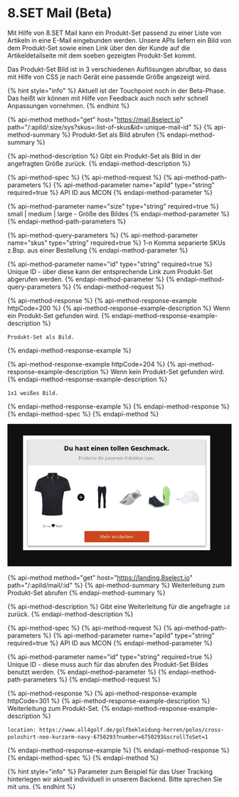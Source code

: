 # 8.SET Mail \(Beta\)

Mit Hilfe von 8.SET Mail kann ein Produkt-Set passend zu einer Liste von Artikeln in eine E-Mail eingebunden werden. Unsere APIs liefern ein Bild von dem Produkt-Set sowie einen Link über den der Kunde auf die Artikeldetailseite mit dem soeben gezeigten Produkt-Set kommt.

Das Produkt-Set Bild ist in 3 verschiedenen Auflösungen abrufbar, so dass mit Hilfe von CSS je nach Gerät eine passende Größe angezeigt wird.

{% hint style="info" %}
Aktuell ist der Touchpoint noch in der Beta-Phase. Das heißt wir können mit Hilfe von Feedback auch noch sehr schnell Anpassungen vornehmen.
{% endhint %}

{% api-method method="get" host="https://mail.8select.io" path="/:apiId/:size/sys?skus=:list-of-skus&id=:unique-mail-id" %}
{% api-method-summary %}
Produkt-Set als Bild abrufen
{% endapi-method-summary %}

{% api-method-description %}
Gibt ein Produkt-Set als Bild in der angefragten Größe zurück.
{% endapi-method-description %}

{% api-method-spec %}
{% api-method-request %}
{% api-method-path-parameters %}
{% api-method-parameter name="apiId" type="string" required=true %}
API ID aus MCON
{% endapi-method-parameter %}

{% api-method-parameter name="size" type="string" required=true %}
small \| medium \| large - Größe des Bildes
{% endapi-method-parameter %}
{% endapi-method-path-parameters %}

{% api-method-query-parameters %}
{% api-method-parameter name="skus" type="string" required=true %}
1-n Komma separierte SKUs  
z.Bsp. aus einer Bestellung
{% endapi-method-parameter %}

{% api-method-parameter name="id" type="string" required=true %}
Unique ID - über diese kann der entsprechende Link zum Produkt-Set abgerufen werden.
{% endapi-method-parameter %}
{% endapi-method-query-parameters %}
{% endapi-method-request %}

{% api-method-response %}
{% api-method-response-example httpCode=200 %}
{% api-method-response-example-description %}
Wenn ein Produkt-Set gefunden wird.
{% endapi-method-response-example-description %}

```
Produkt-Set als Bild.
```
{% endapi-method-response-example %}

{% api-method-response-example httpCode=204 %}
{% api-method-response-example-description %}
Wenn kein Produkt-Set gefunden wird.
{% endapi-method-response-example-description %}

```
1x1 weißes Bild.
```
{% endapi-method-response-example %}
{% endapi-method-response %}
{% endapi-method-spec %}
{% endapi-method %}

![Beispiel Antwort](../../.gitbook/assets/bildschirmfoto-2020-04-23-um-15.26.41.png)

{% api-method method="get" host="https://landing.8select.io" path="/:apiId/mail/:id" %}
{% api-method-summary %}
Weiterleitung zum Produkt-Set abrufen
{% endapi-method-summary %}

{% api-method-description %}
Gibt eine Weiterleitung für die angefragte `id` zurück.
{% endapi-method-description %}

{% api-method-spec %}
{% api-method-request %}
{% api-method-path-parameters %}
{% api-method-parameter name="apiId" type="string" required=true %}
API ID aus MCON
{% endapi-method-parameter %}

{% api-method-parameter name="id" type="string" required=true %}
Unique ID - diese muss auch für das abrufen des Produkt-Set Bildes benutzt werden.
{% endapi-method-parameter %}
{% endapi-method-path-parameters %}
{% endapi-method-request %}

{% api-method-response %}
{% api-method-response-example httpCode=301 %}
{% api-method-response-example-description %}
Weiterleitung zum Produkt-Set.
{% endapi-method-response-example-description %}

```http
location: https://www.all4golf.de/golfbekleidung-herren/polos/cross-poloshirt-neo-kurzarm-navy-6750293?number=6750293&scrollToSet=1
```
{% endapi-method-response-example %}
{% endapi-method-response %}
{% endapi-method-spec %}
{% endapi-method %}

{% hint style="info" %}
Parameter zum Beispiel für das User Tracking hinterlegen wir aktuell individuell in unserem Backend. Bitte sprechen Sie mit uns.
{% endhint %}

